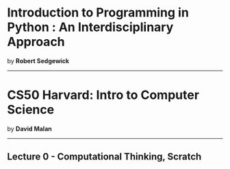 # Introduction to Programming in Python : An Interdisciplinary Approach
 by **Robert Sedgewick**
***

# CS50 Harvard: Intro to Computer Science
 by **David Malan**
***
## Lecture 0 - Computational Thinking, Scratch 
